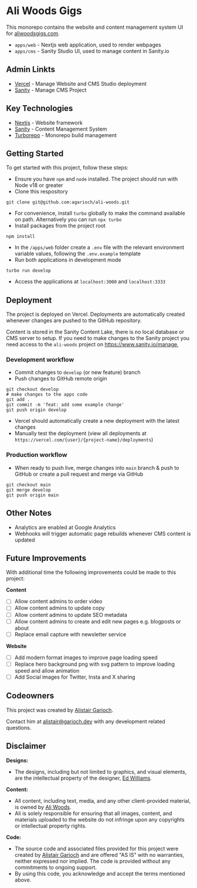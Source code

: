 # Ali Woods Gigs

This monorepo contains the website and content management system UI for [aliwoodsgigs.com](https://aliwoodsgigs.com).

- `apps/web` - Nextjs web application, used to render webpages
- `apps/cms` - Sanity Studio UI, used to manage content in Sanity.io

## Admin Linkts
- [Vercel](https://vercel.io) - Manage Website and CMS Studio deployment
- [Sanity](https://www.sanity.io/manage/) - Manage CMS Project



## Key Technologies
- [Nextjs](https://nextjs.org) - Website framework
- [Sanity](https://www.sanity.io/) - Content Management System
- [Turborepo](https://turbo.build/) - Monorepo build management

## Getting Started

To get started with this project, follow these steps:

- Ensure you have `npm` and `node` installed. The project should run with Node v18 or greater
- Clone this respository
```shell
git clone git@github.com:agarioch/ali-woods.git
```
- For convenience, install `turbo` globally to make the command available on path. Alternatively you can run `npx turbo`
- Install packages from the project root
```shell
npm install
```
- In the `/apps/web` folder create a `.env` file with the relevant environment variable values, following the `.env.example` template
- Run both applications in development mode
```shell
turbo run develop
```
- Access the applications at `localhost:3000` and `localhost:3333`

## Deployment
The project is deployed on Vercel. Deployments are automatically created whenever changes are pushed to the GitHub repository.

Content is stored in the Sanity Content Lake, there is no local database or CMS server to setup. If you need to make changes to the Sanity project you need access to the `ali-woods` project on https://www.sanity.io/manage, 

### Development workflow

- Commit changes to `develop` (or new feature) branch
- Push changes to GitHub remote origin

```shell
git checkout develop
# make changes to the apps code
git add .
git commit -m 'feat: add some example change'
git push origin develop
```

- Vercel should automatically create a new deployment with the latest changes
- Manually test the deployment (view all deployments at `https://vercel.com/{user}/{project-name}/deployments`)

### Production workflow

- When ready to push live, merge changes into `main` branch & push to GitHub or create a pull request and merge via GitHub

```shell
git checkout main
git merge develop
git push origin main
```

## Other Notes
- Analytics are enabled at Google Analytics
- Webhooks will trigger automatic page rebuilds whenever CMS content is updated

## Future Improvements
With additional time the following improvements could be made to this project:

**Content**
 - [ ] Allow content admins to order video
 - [ ] Allow content admins to update copy
 - [ ] Allow content admins to update SEO metadata
 - [ ] Allow content admins to create and edit new pages e.g. blogposts or about
 - [ ] Replace email capture with newsletter service

 **Website**
 - [ ] Add modern format images to improve page loading speed
 - [ ] Replace hero background png with svg pattern to improve loading speed and allow animation
 - [ ] Add Social images for Twitter, Insta and X sharing

## Codeowners
This project was created by [Alistair Garioch](https://github.com/agarioch). 

Contact him at [alistair@garioch.dev](mailto:alistair@garioch.dev) with any development related questions.

## Disclaimer

**Designs:**
- The designs, including but not limited to graphics, and visual elements, are the intellectual property of the designer, [Ed Williams](https://www.edwilliamsdesign.com/).

**Content:**
- All content, including text, media, and any other client-provided material, is owned by [Ali Woods](https://aliwoodsgigs.com). 
- Ali is solely responsible for ensuring that all images, content, and materials uploaded to the website do not infringe upon any copyrights or intellectual property rights.


**Code:**
- The source code and associated files provided for this project were created by [Alistair Garioch](https://github.com/agarioch) and are offered "AS IS" with no warranties, neither expressed nor implied. The code is provided without any commitments to ongoing support.
- By using this code, you acknowledge and accept the terms mentioned above.

